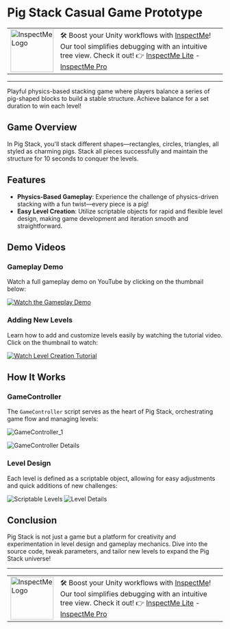 # Pig Stack Casual Game Prototype

<table>
  <tr>
    <td><img src="https://github.com/user-attachments/assets/628d98c6-0224-48a2-b3e3-321b5f48e681" alt="InspectMe Logo" width="100"></td>
    <td>
      🛠️ Boost your Unity workflows with <a href="https://divinitycodes.de/">InspectMe</a>! Our tool simplifies debugging with an intuitive tree view. Check it out! 👉 
      <a href="https://assetstore.unity.com/packages/tools/utilities/inspectme-lite-advanced-debugging-code-clarity-283366">InspectMe Lite</a> - 
      <a href="https://assetstore.unity.com/packages/tools/utilities/inspectme-pro-advanced-debugging-code-clarity-256329">InspectMe Pro</a>
    </td>
  </tr>
</table>

---

Playful physics-based stacking game where players balance a series of pig-shaped blocks to build a stable structure. Achieve balance for a set duration to win each level!

## Game Overview

In Pig Stack, you'll stack different shapes—rectangles, circles, triangles, all styled as charming pigs. Stack all pieces successfully and maintain the structure for 10 seconds to conquer the levels.

## Features

- **Physics-Based Gameplay**: Experience the challenge of physics-driven stacking with a fun twist—every piece is a pig!
- **Easy Level Creation**: Utilize scriptable objects for rapid and flexible level design, making game development and iteration smooth and straightforward.

## Demo Videos
### Gameplay Demo
Watch a full gameplay demo on YouTube by clicking on the thumbnail below:

[![Watch the Gameplay Demo](https://img.youtube.com/vi/0zfeJe1rO9o/0.jpg)](https://youtu.be/0zfeJe1rO9o)

### Adding New Levels
Learn how to add and customize levels easily by watching the tutorial video. Click on the thumbnail to watch:

[![Watch Level Creation Tutorial](https://img.youtube.com/vi/PAYN6l4wDx0/0.jpg)](https://youtu.be/PAYN6l4wDx0)


## How It Works

### GameController

The `GameController` script serves as the heart of Pig Stack, orchestrating game flow and managing levels:

![GameController_1](https://user-images.githubusercontent.com/62396712/83067101-616f1680-a066-11ea-9b88-71cb490a82b3.PNG)

![GameController Details](https://user-images.githubusercontent.com/62396712/83067117-63d17080-a066-11ea-9e98-bf67a3c03008.PNG)

### Level Design

Each level is defined as a scriptable object, allowing for easy adjustments and quick additions of new challenges:

![Scriptable Levels](https://user-images.githubusercontent.com/62396712/83067383-de9a8b80-a066-11ea-8338-3d6f7d6d9964.PNG)
![Level Details](https://user-images.githubusercontent.com/62396712/83067386-dfcbb880-a066-11ea-99ee-f1b684bfb81a.PNG)

## Conclusion

Pig Stack is not just a game but a platform for creativity and experimentation in level design and gameplay mechanics. Dive into the source code, tweak parameters, and tailor new levels to expand the Pig Stack universe!

---

<table>
  <tr>
    <td><img src="https://github.com/user-attachments/assets/628d98c6-0224-48a2-b3e3-321b5f48e681" alt="InspectMe Logo" width="100"></td>
    <td>
      🛠️ Boost your Unity workflows with <a href="https://divinitycodes.de/">InspectMe</a>! Our tool simplifies debugging with an intuitive tree view. Check it out! 👉 
      <a href="https://assetstore.unity.com/packages/tools/utilities/inspectme-lite-advanced-debugging-code-clarity-283366">InspectMe Lite</a> - 
      <a href="https://assetstore.unity.com/packages/tools/utilities/inspectme-pro-advanced-debugging-code-clarity-256329">InspectMe Pro</a>
    </td>
  </tr>
</table>
